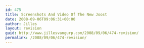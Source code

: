```yaml
---
id: 475
title: Screenshots And Video Of The New Joost
date: 2008-09-06T09:06:31+00:00
author: Jilles
layout: revision
guid: http://www.jillesvangurp.com/2008/09/06/474-revision/
permalink: /2008/09/06/474-revision/
---
```

